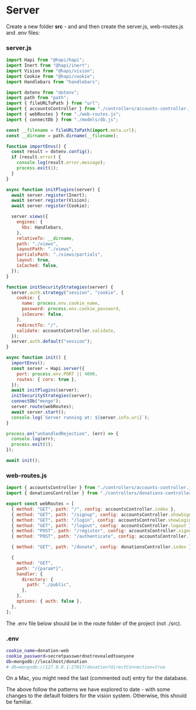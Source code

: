 # Server

Create a new folder **src** - and and then create the server.js,  web-routes.js and .env files:

### server.js

~~~javascript
import Hapi from "@hapi/hapi";
import Inert from "@hapi/inert";
import Vision from "@hapi/vision";
import Cookie from "@hapi/cookie";
import Handlebars from "handlebars";

import dotenv from "dotenv";
import path from "path";
import { fileURLToPath } from "url";
import { accountsController } from "./controllers/accounts-controller.js";
import { webRoutes } from "./web-routes.js";
import { connectDb } from "./models/db.js";

const __filename = fileURLToPath(import.meta.url);
const __dirname = path.dirname(__filename);

function importEnvs() {
  const result = dotenv.config();
  if (result.error) {
    console.log(result.error.message);
    process.exit(1);
  }
}

async function initPlugins(server) {
  await server.register(Inert);
  await server.register(Vision);
  await server.register(Cookie);

  server.views({
    engines: {
      hbs: Handlebars,
    },
    relativeTo: __dirname,
    path: "./views",
    layoutPath: "./views",
    partialsPath: "./views/partials",
    layout: true,
    isCached: false,
  });
}

function initSecurityStrategies(server) {
  server.auth.strategy("session", "cookie", {
    cookie: {
      name: process.env.cookie_name,
      password: process.env.cookie_password,
      isSecure: false,
    },
    redirectTo: "/",
    validate: accountsController.validate,
  });
  server.auth.default("session");
}

async function init() {
  importEnvs();
  const server = Hapi.server({
    port: process.env.PORT || 4000,
    routes: { cors: true },
  });
  await initPlugins(server);
  initSecurityStrategies(server);
  connectDb("mongo");
  server.route(webRoutes);
  await server.start();
  console.log(`Server running at: ${server.info.uri}`);
}

process.on("unhandledRejection", (err) => {
  console.log(err);
  process.exit(1);
});

await init();
~~~

### web-routes.js

~~~javascript
import { accountsController } from "./controllers/accounts-controller.js";
import { donationsController } from "./controllers/donations-controller.js";

export const webRoutes = [
  { method: "GET", path: "/", config: accountsController.index },
  { method: "GET", path: "/signup", config: accountsController.showSignup },
  { method: "GET", path: "/login", config: accountsController.showLogin },
  { method: "GET", path: "/logout", config: accountsController.logout },
  { method: "POST", path: "/register", config: accountsController.signup },
  { method: "POST", path: "/authenticate", config: accountsController.login },

  { method: "GET", path: "/donate", config: donationsController.index },

  {
    method: "GET",
    path: "/{param*}",
    handler: {
      directory: {
        path: "./public",
      },
    },
    options: { auth: false },
  },
];
~~~

The .env file below should be in the route folder of the project (not ./src).

### .env

~~~bash
cookie_name=donation-web
cookie_password=secretpasswordnotrevealedtoanyone
db=mongodb://localhost/donation
# db=mongodb://127.0.0.1:27017/donation?directConnection=true
~~~

On a Mac, you might need the last (commented out) entry for the database.

The above follow the patterns we have explored to date - with some changes to the default folders for the vision system. Otherwise, this should be familiar.

